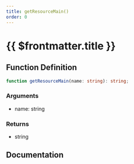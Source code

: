 ```yaml
---
title: getResourceMain()
order: 0
---
```


# {{ $frontmatter.title }}

## Function Definition

```ts
function getResourceMain(name: string): string;
```

### Arguments

* name: string

### Returns

* string

## Documentation

<!--@include: ./parts/getResourceMain.md-->
